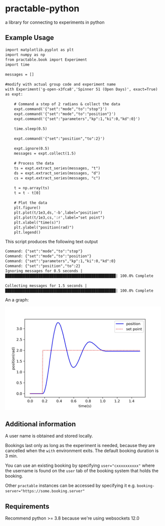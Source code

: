 # practable-python
a library for connecting to experiments in python


## Example Usage

```
import matplotlib.pyplot as plt
import numpy as np
from practable.book import Experiment
import time

messages = []
   
#modify with actual group code and experiment name
with Experiment('g-open-x3fca8','Spinner 51 (Open Days)', exact=True) as expt:
    
    # Command a step of 2 radians & collect the data
    expt.command('{"set":"mode","to":"stop"}')
    expt.command('{"set":"mode","to":"position"}')
    expt.command('{"set":"parameters","kp":1,"ki":0,"kd":0}')

    time.sleep(0.5)
        
    expt.command('{"set":"position","to":2}')    
    
    expt.ignore(0.5)
    messages = expt.collect(1.5)
    
    # Process the data
    ts = expt.extract_series(messages, "t")
    ds = expt.extract_series(messages, "d")
    cs = expt.extract_series(messages, "c")
    
    t = np.array(ts)
    t = t - t[0]
    
    # Plot the data
    plt.figure()        
    plt.plot(t/1e3,ds,'-b',label="position")
    plt.plot(t/1e3,cs,':r',label="set point")
    plt.xlabel("time(s)")
    plt.ylabel("position(rad)")
    plt.legend()
```


This script produces the following text output
```
Command: {"set":"mode","to":"stop"}
Command: {"set":"mode","to":"position"}
Command: {"set":"parameters","kp":1,"ki":0,"kd":0}
Command: {"set":"position","to":2}
Ignoring messages for 0.5 seconds |██████████████████████████████████████████████████| 100.0% Complete

Collecting messages for 1.5 seconds |██████████████████████████████████████████████████| 100.0% Complete

```
An a graph:

![Example graphic from a spinner](./img/spinner.jpg)

## Additional information

A user name is obtained and stored locally.

Bookings last only as long as the experiment is needed, because they are cancelled when the `with` environment exits. The default booking duration is 3 min.

You can use an existing booking by specifying `user="cxxxxxxxxxx"` where the username is found on the `user` tab of the booking system that holds the booking.

Other `practable` instances can be accessed by specifying it e.g. `booking-server="https://some.booking.server"`

## Requirements

Recommend python >= 3.8 because we're using websockets 12.0





